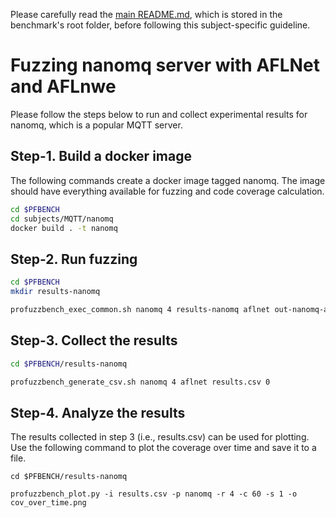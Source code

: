 Please carefully read the [main README.md](../../../README.md), which is stored in the benchmark's root folder, before following this subject-specific guideline.

# Fuzzing nanomq server with AFLNet and AFLnwe
Please follow the steps below to run and collect experimental results for nanomq, which is a popular MQTT server.

## Step-1. Build a docker image
The following commands create a docker image tagged nanomq. The image should have everything available for fuzzing and code coverage calculation.

```bash
cd $PFBENCH
cd subjects/MQTT/nanomq
docker build . -t nanomq
```

## Step-2. Run fuzzing

```bash
cd $PFBENCH
mkdir results-nanomq

profuzzbench_exec_common.sh nanomq 4 results-nanomq aflnet out-nanomq-aflnet "-m none -P MQTT -D 10000 -q 3 -s 3 -E -K -R" 3600 5
```

## Step-3. Collect the results

```bash
cd $PFBENCH/results-nanomq

profuzzbench_generate_csv.sh nanomq 4 aflnet results.csv 0

```

## Step-4. Analyze the results
The results collected in step 3 (i.e., results.csv) can be used for plotting. Use the following command to plot the coverage over time and save it to a file.

```
cd $PFBENCH/results-nanomq

profuzzbench_plot.py -i results.csv -p nanomq -r 4 -c 60 -s 1 -o cov_over_time.png
```
